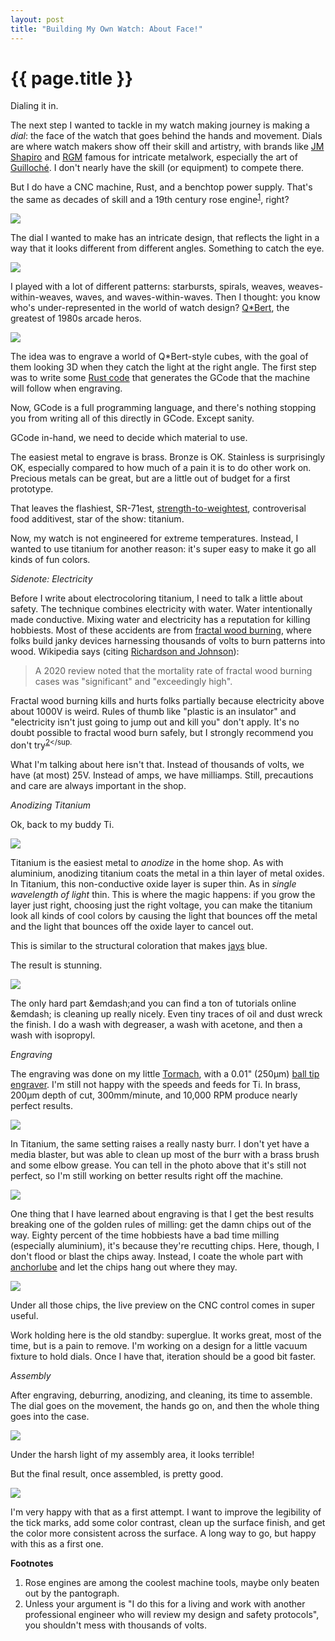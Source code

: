 ```yaml
---
layout: post
title: "Building My Own Watch: About Face!"
---
```


{{ page.title }}
================

<p class="meta">Dialing it in.</p>

The next step I wanted to tackle in my watch making journey is making a *dial*: the face of the watch that goes behind the hands and movement. Dials are where watch makers show off their skill and artistry, with brands like [JM Shapiro](https://www.jnshapirowatches.com/infinity-series/) and [RGM](https://www.rgmwatches.com/guilloche) famous for intricate metalwork, especially the art of [Guilloché](https://en.wikipedia.org/wiki/Guilloch%C3%A9). I don't nearly have the skill (or equipment) to compete there.

But I do have a CNC machine, Rust, and a benchtop power supply. That's the same as decades of skill and a 19th century rose engine<sup>[1](#foot1)</sup>, right?

![](/misc-blog/images/guilloche_one.jpg)

The dial I wanted to make has an intricate design, that reflects the light in a way that it looks different from different angles. Something to catch the eye.

![](/misc-blog/images/guilloche_two.jpg)

I played with a lot of different patterns: starbursts, spirals, weaves, weaves-within-weaves, waves, and waves-within-waves. Then I thought: you know who's under-represented in the world of watch design? [Q*Bert](https://en.wikipedia.org/wiki/Q*bert), the greatest of 1980s arcade heros.

![](/misc-blog/images/qbert.jpg)

The idea was to engrave a world of Q*Bert-style cubes, with the goal of them looking 3D when they catch the light at the right angle. The first step was to write some [Rust code](https://github.com/mbrooker/gear_gen/blob/master/src/bin/guilloche_cube_gen.rs) that generates the GCode that the machine will follow when engraving.

Now, GCode is a full programming language, and there's nothing stopping you from writing all of this directly in GCode. Except sanity. 

GCode in-hand, we need to decide which material to use.

The easiest metal to engrave is brass. Bronze is OK. Stainless is surprisingly OK, especially compared to how much of a pain it is to do other work on. Precious metals can be great, but are a little out of budget for a first prototype.

That leaves the flashiest, SR-71est, [strength-to-weightest](https://aviation.stackexchange.com/questions/96722/why-was-the-sr-71-made-of-titanium), controverisal food additivest, star of the show: titanium.

Now, my watch is not engineered for extreme temperatures. Instead, I wanted to use titanium for another reason: it's super easy to make it go all kinds of fun colors.

*Sidenote: Electricity*

Before I write about electrocoloring titanium, I need to talk a little about safety. The technique combines electricity with water. Water intentionally made conductive. Mixing water and electricity has a reputation for killing hobbiests. Most of these accidents are from [fractal wood burning](https://en.wikipedia.org/wiki/Fractal_burning), where folks build janky devices harnessing thousands of volts to burn patterns into wood. Wikipedia says (citing [Richardson and Johnson](https://pmc.ncbi.nlm.nih.gov/articles/PMC7819263/)):

> A 2020 review noted that the mortality rate of fractal wood burning cases was "significant" and "exceedingly high".

Fractal wood burning kills and hurts folks partially because electricity above about 1000V is weird. Rules of thumb like "plastic is an insulator" and "electricity isn't just going to jump out and kill you" don't apply. It's no doubt possible to fractal wood burn safely, but I strongly recommend you don't try<sup>[2](#foot2)</sup.

What I'm talking about here isn't that. Instead of thousands of volts, we have (at most) 25V. Instead of amps, we have milliamps. Still, precautions and care are always important in the shop.

*Anodizing Titanium*

Ok, back to my buddy Ti.

![](/misc-blog/images/raw_ti.jpg)

Titanium is the easiest metal to *anodize* in the home shop. As with aluminium, anodizing titanium coats the metal in a thin layer of metal oxides. In Titanium, this non-conductive oxide layer is super thin. As in *single wavelength of light* thin. This is where the magic happens: if you grow the layer just right, choosing just the right voltage, you can make the titanium look all kinds of cool colors by causing the light that bounces off the metal and the light that bounces off the oxide layer to cancel out. 

This is similar to the structural coloration that makes [jays](https://en.wikipedia.org/wiki/California_scrub_jay) blue.

The result is stunning.

![](/misc-blog/images/colored_ti.jpg)

The only hard part &emdash;and you can find a ton of tutorials online &emdash; is cleaning up really nicely. Even tiny traces of oil and dust wreck the finish. I do a wash with degreaser, a wash with acetone, and then a wash with isopropyl.

*Engraving*

The engraving was done on my little [Tormach](https://brooker.co.za/misc-blog/2024/02/24/tormach.html), with a 0.01" (250μm) [ball tip engraver](https://www.lakeshorecarbide.com/010balltipforstandardengraving.aspx). I'm still not happy with the speeds and feeds for Ti. In brass, 200μm depth of cut, 300mm/minute, and 10,000 RPM produce nearly perfect results.

![](/misc-blog/images/brass_cubes.jpg)

In Titanium, the same setting raises a really nasty burr. I don't yet have a media blaster, but was able to clean up most of the burr with a brass brush and some elbow grease. You can tell in the photo above that it's still not perfect, so I'm still working on better results right off the machine.

![](/misc-blog/images/engraving_cutting.jpg)

One thing that I have learned about engraving is that I get the best results breaking one of the golden rules of milling: get the damn chips out of the way. Eighty percent of the time hobbiests have a bad time milling (especially aluminium), it's because they're recutting chips. Here, though, I don't flood or blast the chips away. Instead, I coate the whole part with [anchorlube](https://anchorlube.com/product/anchorlube/) and let the chips hang out where they may.

![](/misc-blog/images/pathpilot.jpg)

Under all those chips, the live preview on the CNC control comes in super useful.

Work holding here is the old standby: superglue. It works great, most of the time, but is a pain to remove. I'm working on a design for a little vacuum fixture to hold dials. Once I have that, iteration should be a good bit faster.

*Assembly*

After engraving, deburring, anodizing, and cleaning, its time to assemble. The dial goes on the movement, the hands go on, and then the whole thing goes into the case.

![](/misc-blog/images/dial_assembly.jpg)

Under the harsh light of my assembly area, it looks terrible!

But the final result, once assembled, is pretty good.

![](/misc-blog/images/dial_final.jpg)

I'm very happy with that as a first attempt. I want to improve the legibility of the tick marks, add some color contrast, clean up the surface finish, and get the color more consistent across the surface. A long way to go, but happy with this as a first one.

**Footnotes**

1. <a name="foot1"></a> Rose engines are among the coolest machine tools, maybe only beaten out by the pantograph.
2. <a name="foot2"></a> Unless your argument is "I do this for a living and work with another professional engineer who will review my design and safety protocols", you shouldn't mess with thousands of volts.